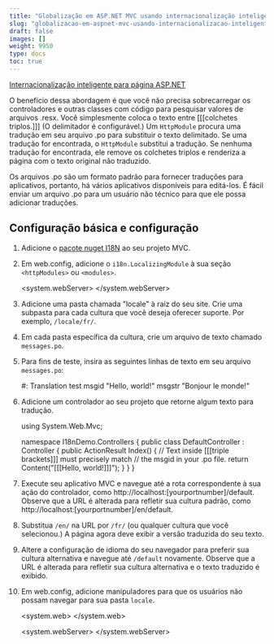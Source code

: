 ```yaml
---
title: "Globalização em ASP.NET MVC usando internacionalização inteligente para ASP.NET"
slug: "globalizacao-em-aspnet-mvc-usando-internacionalizacao-inteligente-para-aspnet"
draft: false
images: []
weight: 9950
type: docs
toc: true
---
```


[Internacionalização inteligente para página ASP.NET](https://github.com/turquoiseowl/i18n)

O benefício dessa abordagem é que você não precisa sobrecarregar os controladores e outras classes com código para pesquisar valores de arquivos .resx. Você simplesmente coloca o texto entre [[[colchetes triplos.]]] (O delimitador é configurável.) Um `HttpModule` procura uma tradução em seu arquivo .po para substituir o texto delimitado. Se uma tradução for encontrada, o `HttpModule` substitui a tradução. Se nenhuma tradução for encontrada, ele remove os colchetes triplos e renderiza a página com o texto original não traduzido.

Os arquivos .po são um formato padrão para fornecer traduções para aplicativos, portanto, há vários aplicativos disponíveis para editá-los. É fácil enviar um arquivo .po para um usuário não técnico para que ele possa adicionar traduções.

## Configuração básica e configuração
1. Adicione o [pacote nuget I18N][1] ao seu projeto MVC.
2. Em web.config, adicione o `i18n.LocalizingModule` à sua seção `<httpModules>` ou `<modules>`.


    <!-- IIS 6 -->
    <httpModules>
      <add name="i18n.LocalizingModule" type="i18n.LocalizingModule, i18n" />
    </httpModules>

    <!-- IIS 7 -->
    <system.webServer> 
      <modules>
        <add name="i18n.LocalizingModule" type="i18n.LocalizingModule, i18n" />
      </modules>
    </system.webServer>

3. Adicione uma pasta chamada "locale" à raiz do seu site. Crie uma subpasta para cada cultura que você deseja oferecer suporte. Por exemplo, `/locale/fr/`.
4. Em cada pasta específica da cultura, crie um arquivo de texto chamado `messages.po`.
5. Para fins de teste, insira as seguintes linhas de texto em seu arquivo `messages.po`:


    #: Translation test
    msgid "Hello, world!"
    msgstr "Bonjour le monde!"

6. Adicione um controlador ao seu projeto que retorne algum texto para tradução.


    using System.Web.Mvc;

    namespace I18nDemo.Controllers
    {
        public class DefaultController : Controller
        {
            public ActionResult Index()
            {
                // Text inside [[[triple brackets]]] must precisely match
                // the msgid in your .po file.
                return Content("[[[Hello, world!]]]");
            }
        }
    }

7. Execute seu aplicativo MVC e navegue até a rota correspondente à sua ação do controlador, como http://localhost:[yourportnumber]/default.
Observe que a URL é alterada para refletir sua cultura padrão, como
http://localhost:[yourportnumber]/en/default.
8. Substitua `/en/` na URL por `/fr/` (ou qualquer cultura que você selecionou.) A página agora deve exibir a versão traduzida do seu texto.
9. Altere a configuração de idioma do seu navegador para preferir sua cultura alternativa e navegue até `/default` novamente. Observe que a URL é alterada para refletir sua cultura alternativa e o texto traduzido é exibido.
10. Em web.config, adicione manipuladores para que os usuários não possam navegar para sua pasta `locale`.


    <!-- IIS 6 -->
    <system.web>
      <httpHandlers>
        <add path="*" verb="*" type="System.Web.HttpNotFoundHandler"/>
      </httpHandlers>
    </system.web>
   
    <!-- IIS 7 -->
    <system.webServer>
      <handlers>
        <remove name="BlockViewHandler"/>
       <add name="BlockViewHandler" path="*" verb="*" preCondition="integratedMode" type="System.Web.HttpNotFoundHandler"/>
      </handlers>
    </system.webServer>

[1]: https://www.nuget.org/packages/I18N/

